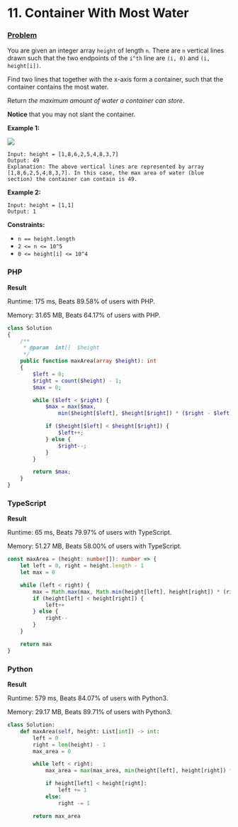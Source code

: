 # 11. Container With Most Water

### [Problem](https://leetcode.com/problems/container-with-most-water/description/)

You are given an integer array `height` of length `n`. There are `n` vertical lines drawn such that the two endpoints of the `i^th` line are `(i, 0)` and `(i, height[i])`.

Find two lines that together with the x-axis form a container, such that the container contains the most water.

Return _the maximum amount of water a container can store_.

**Notice** that you may not slant the container.

**Example 1:**

![](https://s3-lc-upload.s3.amazonaws.com/uploads/2018/07/17/question\_11.jpg)

```
Input: height = [1,8,6,2,5,4,8,3,7]
Output: 49
Explanation: The above vertical lines are represented by array [1,8,6,2,5,4,8,3,7]. In this case, the max area of water (blue section) the container can contain is 49.
```

**Example 2:**

```
Input: height = [1,1]
Output: 1
```

**Constraints:**

* `n == height.length`
* `2 <= n <= 10^5`
* `0 <= height[i] <= 10^4`

### PHP

**Result**

Runtime: 175 ms, Beats 89.58% of users with PHP.

Memory: 31.65 MB, Beats 64.17% of users with PHP.

```php
class Solution
{
    /**
     * @param  int[]  $height
     */
    public function maxArea(array $height): int
    {
        $left = 0;
        $right = count($height) - 1;
        $max = 0;

        while ($left < $right) {
            $max = max($max,
                min($height[$left], $height[$right]) * ($right - $left));

            if ($height[$left] < $height[$right]) {
                $left++;
            } else {
                $right--;
            }
        }

        return $max;
    }
}
```

### TypeScript

**Result**

Runtime: 65 ms, Beats 79.97% of users with TypeScript.

Memory: 51.27 MB, Beats 58.00% of users with TypeScript.

```typescript
const maxArea = (height: number[]): number => {
    let left = 0, right = height.length - 1
    let max = 0

    while (left < right) {
        max = Math.max(max, Math.min(height[left], height[right]) * (right - left))
        if (height[left] < height[right]) {
            left++
        } else {
            right--
        }
    }

    return max
}
```

### Python

**Result**

Runtime: 579 ms, Beats 84.07% of users with Python3.

Memory: 29.17 MB, Beats 89.71% of users with Python3.

```python
class Solution:
    def maxArea(self, height: List[int]) -> int:
        left = 0
        right = len(height) - 1
        max_area = 0

        while left < right:
            max_area = max(max_area, min(height[left], height[right]) * (right - left))

            if height[left] < height[right]:
                left += 1
            else:
                right -= 1

        return max_area
```
